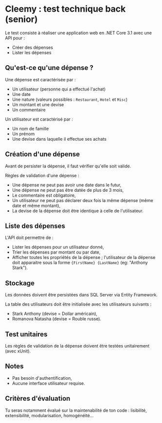 # Cleemy : test technique back (senior)

Le test consiste à réaliser une application web en .NET Core 3.1 avec une API pour :
 - Créer des dépenses
 - Lister les dépenses

## Qu'est-ce qu'une dépense ?

Une dépense est caractérisée par :
 - Un utilisateur (personne qui a effectué l'achat)
 - Une date
 - Une nature (valeurs possibles : `Restaurant`, `Hotel` et `Misc`)
 - Un montant et une devise
 - Un commentaire

Un utilisateur est caractérisé par :
 - Un nom de famille
 - Un prénom
 - Une devise dans laquelle il effectue ses achats

## Création d'une dépense

Avant de persister la dépense, il faut vérifier qu'elle soit valide.

Règles de validation d'une dépense :
 - Une dépense ne peut pas avoir une date dans le futur,
 - Une dépense ne peut pas être datée de plus de 3 mois,
 - Le commentaire est obligatoire,
 - Un utilisateur ne peut pas déclarer deux fois la même dépense (même date et même montant),
 - La devise de la dépense doit être identique à celle de l'utilisateur.

## Liste des dépenses

L'API doit permettre de :
 - Lister les dépenses pour un utilisateur donné,
 - Trier les dépenses par montant ou par date,
 - Afficher toutes les propriétés de la dépense ; l'utilisateur de la dépense doit apparaitre sous la forme `{FirstName} {LastName}` (eg: "Anthony Stark").

## Stockage

Les données doivent être persistées dans SQL Server via Entity Framework.

La table des utilisateurs doit être initialisée avec les utilisateurs suivants :
 - Stark Anthony (devise = Dollar américain),
 - Romanova Natasha (devise = Rouble russe).

## Test unitaires

Les règles de validation de la dépense doivent être testées unitairement (avec xUnit).

## Notes

 - Pas besoin d'authentification,
 - Aucune interface utilisateur requise.

## Critères d'évaluation

Tu seras notamment évalué sur la maintenabilité de ton code : lisibilité, extensibilité, modularisation, homogénéité...